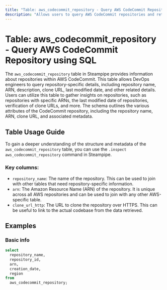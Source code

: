 ```yaml
---
title: "Table: aws_codecommit_repository - Query AWS CodeCommit Repository using SQL"
description: "Allows users to query AWS CodeCommit repositories and retrieve data such as repository name, ARN, description, clone URL, last modified date, and other related details."
---
```


# Table: aws_codecommit_repository - Query AWS CodeCommit Repository using SQL

The `aws_codecommit_repository` table in Steampipe provides information about repositories within AWS CodeCommit. This table allows DevOps engineers to query repository-specific details, including repository name, ARN, description, clone URL, last modified date, and other related details. Users can utilize this table to gather insights on repositories, such as repositories with specific ARNs, the last modified date of repositories, verification of clone URLs, and more. The schema outlines the various attributes of the CodeCommit repository, including the repository name, ARN, clone URL, and associated metadata.

## Table Usage Guide

To gain a deeper understanding of the structure and metadata of the `aws_codecommit_repository` table, you can use the `.inspect aws_codecommit_repository` command in Steampipe.

### Key columns:

- `repository_name`: The name of the repository. This can be used to join with other tables that need repository-specific information.
- `arn`: The Amazon Resource Name (ARN) of the repository. It is unique across all AWS repositories and can be used to join with any other AWS-specific table.
- `clone_url_http`: The URL to clone the repository over HTTPS. This can be useful to link to the actual codebase from the data retrieved.

## Examples

### Basic info

```sql
select
  repository_name,
  repository_id,
  arn,
  creation_date,
  region
from
  aws_codecommit_repository;
```
